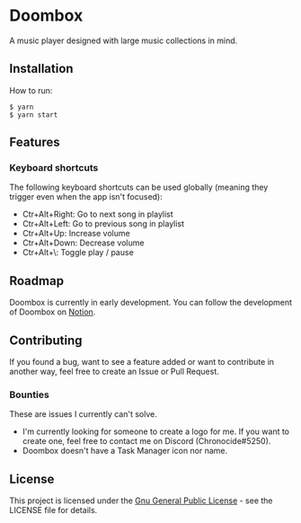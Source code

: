 # Doombox
A music player designed with large music collections in mind.

## Installation

How to run:
```
$ yarn
$ yarn start
```

## Features
### Keyboard shortcuts
The following keyboard shortcuts can be used globally (meaning they trigger even when the app isn't focused):
 - Ctr+Alt+Right: Go to next song in playlist
 - Ctr+Alt+Left:  Go to previous song in playlist
 - Ctr+Alt+Up:    Increase volume
 - Ctr+Alt+Down:  Decrease volume
 - Ctr+Alt+\\:    Toggle play / pause

## Roadmap
Doombox is currently in early development. You can follow the development of Doombox on [Notion](https://www.notion.so/chronodave/c4662486b3484d5cb3a5bc9a51a3d4d1?v=8c72fc47dcf04071b8f3588126dbf82f).

## Contributing
If you found a bug, want to see a feature added or want to contribute in another way, feel free to create an Issue or Pull Request.

### Bounties
These are issues I currently can't solve.
 - I'm currently looking for someone to create a logo for me. If you want to create one, feel free to contact me on Discord (Chronocide#5250).
 - Doombox doesn't have a Task Manager icon nor name.

## License
This project is licensed under the [Gnu General Public License](https://www.gnu.org/licenses/gpl-3.0.txt) - see the LICENSE file for details.
